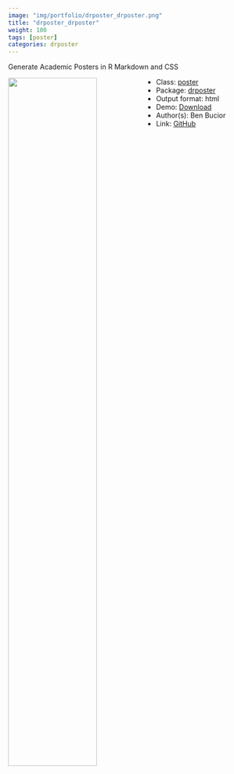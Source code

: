 ```yaml
---
image: "img/portfolio/drposter_drposter.png"
title: "drposter_drposter"
weight: 100
tags: [poster]
categories: drposter
---
```


Generate Academic Posters in R Markdown and CSS

<!--more-->

<img class = "jf-image-shadow" src="../../img/portfolio/drposter_drposter.png" style="display: block; margin: auto;" width="60%"  align="left">

- Class: [poster](../../tags/poster)
- Package: [drposter](drposter)
- Output format: html
- Demo: [Download](https://github.com/bbucior/drposter/raw/master/inst/example/poster.pdf)
- Author(s): Ben Bucior
- Link: [GitHub](https://github.com/bbucior/drposter)


